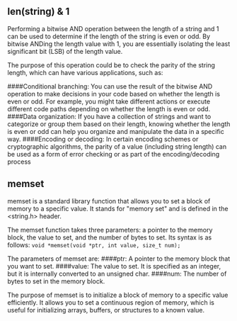 ## len(string) & 1
Performing a bitwise AND operation between the length of a string and 1 can be used to determine if the length of the string is even or odd. By bitwise ANDing the length value with 1, you are essentially isolating the least significant bit (LSB) of the length value.

The purpose of this operation could be to check the parity of the string length, which can have various applications, such as:

####Conditional branching: You can use the result of the bitwise AND operation to make decisions in your code based on whether the length is even or odd. For example, you might take different actions or execute different code paths depending on whether the length is even or odd.
####Data organization: If you have a collection of strings and want to categorize or group them based on their length, knowing whether the length is even or odd can help you organize and manipulate the data in a specific way.
####Encoding or decoding: In certain encoding schemes or cryptographic algorithms, the parity of a value (including string length) can be used as a form of error checking or as part of the encoding/decoding process

## memset
memset is a standard library function that allows you to set a block of memory to a specific value. It stands for "memory set" and is defined in the <string.h> header.

The memset function takes three parameters: a pointer to the memory block, the value to set, and the number of bytes to set. Its syntax is as follows:
```void *memset(void *ptr, int value, size_t num);```

The parameters of memset are:
####ptr: A pointer to the memory block that you want to set.
####value: The value to set. It is specified as an integer, but it is internally converted to an unsigned char.
####num: The number of bytes to set in the memory block.

The purpose of memset is to initialize a block of memory to a specific value efficiently. It allows you to set a continuous region of memory, which is useful for initializing arrays, buffers, or structures to a known value.
